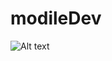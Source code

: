 # modileDev
![Alt text](https://https://github.com/AlexSergo/modileDev/tree/lesson3/video/video.gif)
